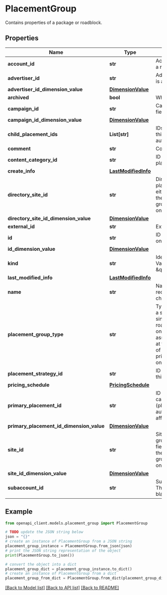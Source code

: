 # PlacementGroup

Contains properties of a package or roadblock.

## Properties

Name | Type | Description | Notes
------------ | ------------- | ------------- | -------------
**account_id** | **str** | Account ID of this placement group. This is a read-only field that can be left blank. | [optional] 
**advertiser_id** | **str** | Advertiser ID of this placement group. This is a required field on insertion. | [optional] 
**advertiser_id_dimension_value** | [**DimensionValue**](DimensionValue.md) |  | [optional] 
**archived** | **bool** | Whether this placement group is archived. | [optional] 
**campaign_id** | **str** | Campaign ID of this placement group. This field is required on insertion. | [optional] 
**campaign_id_dimension_value** | [**DimensionValue**](DimensionValue.md) |  | [optional] 
**child_placement_ids** | **List[str]** | IDs of placements which are assigned to this placement group. This is a read-only, auto-generated field. | [optional] 
**comment** | **str** | Comments for this placement group. | [optional] 
**content_category_id** | **str** | ID of the content category assigned to this placement group. | [optional] 
**create_info** | [**LastModifiedInfo**](LastModifiedInfo.md) |  | [optional] 
**directory_site_id** | **str** | Directory site ID associated with this placement group. On insert, you must set either this field or the site_id field to specify the site associated with this placement group. This is a required field that is read-only after insertion. | [optional] 
**directory_site_id_dimension_value** | [**DimensionValue**](DimensionValue.md) |  | [optional] 
**external_id** | **str** | External ID for this placement. | [optional] 
**id** | **str** | ID of this placement group. This is a read-only, auto-generated field. | [optional] 
**id_dimension_value** | [**DimensionValue**](DimensionValue.md) |  | [optional] 
**kind** | **str** | Identifies what kind of resource this is. Value: the fixed string \&quot;dfareporting#placementGroup\&quot;. | [optional] 
**last_modified_info** | [**LastModifiedInfo**](LastModifiedInfo.md) |  | [optional] 
**name** | **str** | Name of this placement group. This is a required field and must be less than 256 characters long. | [optional] 
**placement_group_type** | **str** | Type of this placement group. A package is a simple group of placements that acts as a single pricing point for a group of tags. A roadblock is a group of placements that not only acts as a single pricing point, but also assumes that all the tags in it will be served at the same time. A roadblock requires one of its assigned placements to be marked as primary for reporting. This field is required on insertion. | [optional] 
**placement_strategy_id** | **str** | ID of the placement strategy assigned to this placement group. | [optional] 
**pricing_schedule** | [**PricingSchedule**](PricingSchedule.md) |  | [optional] 
**primary_placement_id** | **str** | ID of the primary placement, used to calculate the media cost of a roadblock (placement group). Modifying this field will automatically modify the primary field on all affected roadblock child placements. | [optional] 
**primary_placement_id_dimension_value** | [**DimensionValue**](DimensionValue.md) |  | [optional] 
**site_id** | **str** | Site ID associated with this placement group. On insert, you must set either this field or the directorySiteId field to specify the site associated with this placement group. This is a required field that is read-only after insertion. | [optional] 
**site_id_dimension_value** | [**DimensionValue**](DimensionValue.md) |  | [optional] 
**subaccount_id** | **str** | Subaccount ID of this placement group. This is a read-only field that can be left blank. | [optional] 

## Example

```python
from openapi_client.models.placement_group import PlacementGroup

# TODO update the JSON string below
json = "{}"
# create an instance of PlacementGroup from a JSON string
placement_group_instance = PlacementGroup.from_json(json)
# print the JSON string representation of the object
print(PlacementGroup.to_json())

# convert the object into a dict
placement_group_dict = placement_group_instance.to_dict()
# create an instance of PlacementGroup from a dict
placement_group_from_dict = PlacementGroup.from_dict(placement_group_dict)
```
[[Back to Model list]](../README.md#documentation-for-models) [[Back to API list]](../README.md#documentation-for-api-endpoints) [[Back to README]](../README.md)


